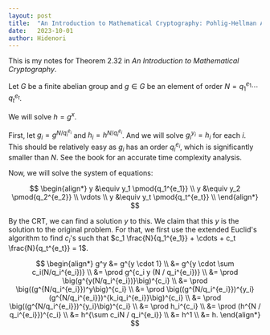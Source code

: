 ```yaml
---
layout: post
title:  "An Introduction to Mathematical Cryptography: Pohlig-Hellman Algorithm"
date:   2023-10-01
author: Hidenori
---
```


This is my notes for Theorem 2.32 in _An Introduction to Mathematical Cryptography_.

Let $G$ be a finite abelian group and $g \in G$ be an element of order $N = q_1^{e_1} \cdots q_t^{e_t}$.

We will solve $h = g^x$.

First, let $g_i = g^{N / q_i^{e_i}}$ and $h_i = h^{N / q_i^{e_i}}$.
And we will solve $g_i^{y_i} = h_i$ for each $i$.
This should be relatively easy as $g_i$ has an order $q_i^{e_i}$, which is significantly smaller than $N$.
See the book for an accurate time complexity analysis.

Now, we will solve the system of equations:

$$
\begin{align*}
    y &\equiv y_1 \pmod{q_1^{e_1}} \\
    y &\equiv y_2 \pmod{q_2^{e_2}} \\
    \vdots \\
    y &\equiv y_t \pmod{q_t^{e_t}} \\
\end{align*}
$$

By the CRT, we can find a solution $y$ to this.
We claim that this $y$ is the solution to the original problem.
For that, we first use the extended Euclid's algorithm to find $c_i$'s such that $c_1 \frac{N}{q_1^{e_1}} + \cdots + c_t \frac{N}{q_t^{e_t}} = 1$.


$$
\begin{align*}
    g^y &= g^{y \cdot 1} \\
        &= g^{y \cdot \sum c_i(N/q_i^{e_i})} \\
        &= \prod g^{c_i y (N / q_i^{e_i})} \\
        &= \prod \big(g^{y(N/q_i^{e_i})}\big)^{c_i} \\
        &= \prod \big((g^{N/q_i^{e_i}})^y\big)^{c_i} \\
        &= \prod \big((g^{N/q_i^{e_i}})^{y_i}(g^{N/q_i^{e_i}})^{k_iq_i^{e_i}}\big)^{c_i} \\
        &= \prod \big((g^{N/q_i^{e_i}})^{y_i}\big)^{c_i} \\
        &= \prod h_i^{c_i} \\
        &= \prod (h^{N / q_i^{e_i}})^{c_i} \\
        &= h^{\sum c_iN / q_i^{e_i}} \\
        &= h^1 \\
        &= h.
\end{align*}
$$


